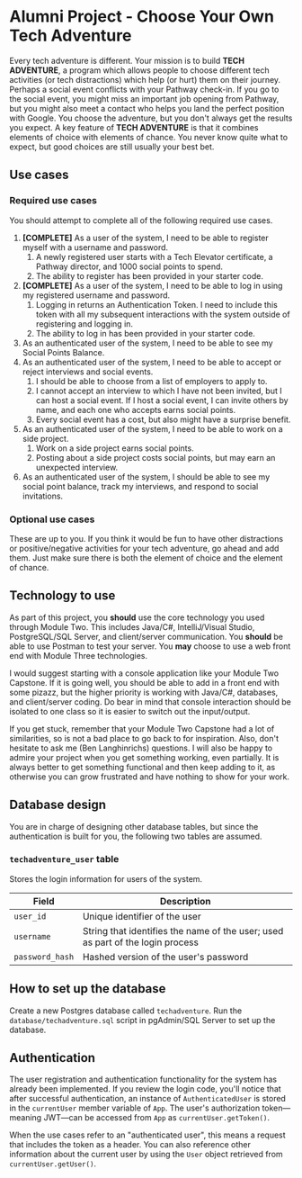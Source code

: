# Alumni Project - Choose Your Own Tech Adventure

Every tech adventure is different. Your mission is to build **TECH ADVENTURE**, a program which allows people to
choose different tech activities (or tech distractions) which help (or hurt) them on their journey. Perhaps a social event conflicts with your Pathway check-in. If you go to the social event, you might miss an important job opening from Pathway, but you might also meet a contact who helps you land the perfect position with Google. You choose the adventure, but you don't always get the results you expect. A key feature of **TECH ADVENTURE** is that it combines
elements of choice with elements of chance. You never know quite what to expect, but good choices are still usually your best bet. 

## Use cases

### Required use cases

You should attempt to complete all of the following required use cases.

1. **[COMPLETE]** As a user of the system, I need to be able to register myself with a username and password.
   1. A newly registered user starts with a Tech Elevator certificate, a Pathway director, and 1000 social points to spend.
   2. The ability to register has been provided in your starter code.
2. **[COMPLETE]** As a user of the system, I need to be able to log in using my registered username and password.
   1. Logging in returns an Authentication Token. I need to include this token with all my subsequent interactions with the system outside of registering and logging in.
   2. The ability to log in has been provided in your starter code.
3. As an authenticated user of the system, I need to be able to see my Social Points Balance.
4. As an authenticated user of the system, I need to be able to accept or reject interviews and social events.
   1. I should be able to choose from a list of employers to apply to.
   2. I cannot accept an interview to which I have not been invited, but I can host a social event. If I host a social event, I can invite others by name, and each one who accepts earns social points.
   3. Every social event has a cost, but also might have a surprise benefit.
5. As an authenticated user of the system, I need to be able to work on a side project.
   1. Work on a side project earns social points.
   2. Posting about a side project costs social points, but may earn an unexpected interview.
6. As an authenticated user of the system, I should be able to see my social point balance, track my interviews, and respond to social invitations.

### Optional use cases

These are up to you. If you think it would be fun to have other distractions or positive/negative activities for your
tech adventure, go ahead and add them. Just make sure there is both the element of choice and the element of chance.

## Technology to use

As part of this project, you **should** use the core technology you used through Module Two. This includes Java/C#,  IntelliJ/Visual Studio, PostgreSQL/SQL Server, and client/server communication. You **should** be able to use Postman to test your server. You **may** choose to use a web front end with Module Three technologies.

I would suggest starting with a console application like your Module Two Capstone. If it is going well, you should be able to add in a front end with some pizazz, but the higher priority is working with Java/C#, databases, and client/server coding. Do bear in mind that console interaction should be isolated to one class so it is easier to switch out the input/output.

If you get stuck, remember that your Module Two Capstone had a lot of similarities, so is not a bad place to go back to for inspiration. Also, don't hesitate to ask me (Ben Langhinrichs) questions. I will also be happy to admire your project when you get something working, even partially. It is always better to get something functional and then keep adding to it, as otherwise you can grow frustrated and have nothing to show for your work. 

## Database design

You are in charge of designing other database tables, but since the authentication is built for you, the following two tables are assumed.

### `techadventure_user` table

Stores the login information for users of the system.

| Field           | Description                                                                    |
| --------------- | ------------------------------------------------------------------------------ |
| `user_id`       | Unique identifier of the user                                                  |
| `username`      | String that identifies the name of the user; used as part of the login process |
| `password_hash` | Hashed version of the user's password                                          |


## How to set up the database

Create a new Postgres database called `techadventure`. Run the `database/techadventure.sql` script in pgAdmin/SQL Server to set up the database.

## Authentication

The user registration and authentication functionality for the system has already been implemented. If you review the login code, you'll notice that after successful authentication, an instance of `AuthenticatedUser` is stored in the `currentUser` member variable of `App`. The user's authorization token—meaning JWT—can be accessed from `App` as `currentUser.getToken()`.

When the use cases refer to an "authenticated user", this means a request that includes the token as a header. You can also reference other information about the current user by using the `User` object retrieved from `currentUser.getUser()`.